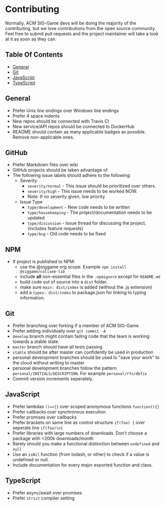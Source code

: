 # Contributing

Normally, ACM SIG-Game devs will be doing the majority of the contributing, but we love contributions from the open source community. Feel free to submit pull requests and the project maintainer will take a look at it as soon as they can.

## Table Of Contents
- [General](#general)
- [Git](#git)
- [JavaScript](#javascript)
- [TypeScript](#typescript)

## General
- Prefer Unix line endings over Windows line endings
- Prefer 4 space indents
- New repos should be connected with Travis CI
- New service/API repos should be connected to DockerHub
- README should contain as many applicable badges as possible. Remove non-applicable ones.

## GitHub
- Prefer Markdown files over wiki
- GitHub projects should be taken advantage of.
- The following issue labels should adhere to the following:
  - Severity
    - `severity/normal` -  This issue should be prioritized over others.
    - `severity/high` - This issue needs to be worked NOW.
    - Note: If no severity given, low priority
  - Issue Type
    - `type/development` - New code needs to be written
    - `type/housekeeping` - The project/documentation needs to be updated
    - `type/discussion` - Issue thread for discussing the project, (includes feature requests)
    - `type/bug` - Old code needs to be fixed

## NPM
- If project is published to NPM:
  - use the @siggame org scope. Example `npm install @siggame/colisee-lib`
  - include **all** non-essential files in the `.npmignore` except for `README.md`
  - build code out of source into a `dist` folder.
  - make sure `main: dist/index` is added (without the .js extension) 
  - add a `types: dist/index` to package.json for linking to typing information.

## Git
- Prefer branching over forking if a member of ACM SIG-Game
- Prefer adding individually over `git commit -A`
- `develop` branch might contain failing code that the team is working towards a stable state.
- `master` branch should have all tests passing
- `stable` should be after master can confidently be used in production
- personal development branches should be used to "save your work" to the cloud without writing to master
- personal development branches follow the pattern `personal/INITIALS/DESCRIPTION`. For example `personal/rfs/dbfix`
- Commit version increments seperately.
 
## JavaScript
- Prefer lambdas `()=>{}` over scoped anonymous functions `function(){}`
- Prefer callbacks over synchronous execution
- Prefer promises over callbacks
- Prefer brackets on same line as control structure `if(foo) {` over seperate line `if(foo)\n{`
- Prefer libraries with large numbers of downloads. Don't choose a package with <200k downloads/month
- Rarely should you make a functional distinction between `undefined` and `null`
- Use an `isNil` function (from lodash, or other) to check if a value is undefined or null. 
- Include documentation for every major exported function and class.

## TypeScript
- Prefer async/await over promises
- Prefer `strict` compiler setting
